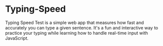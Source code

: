 # Typing-Speed
Typing Speed Test is a simple web app that measures how fast and accurately you can type a given sentence. It's a fun and interactive way to practice your typing while learning how to handle real-time input with JavaScript.
